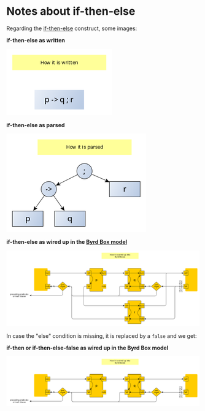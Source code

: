 # Notes about if-then-else

Regarding the [if-then-else](https://eu.swi-prolog.org/pldoc/doc_for?object=(-%3E)/2) construct, some images:

**if-then-else as written**

![if-then-else as written](pics/if_then_else_as_written.png)

**if-then-else as parsed**

![if-then-else as parsed](pics/if_then_else_as_parsed.png)

**if-then-else as wired up in the [Byrd Box model](../other_notes/about_byrd_box_model)**

![if-then-else as wired up in the byrd box model](pics/if_then_else_as_wired_up_in_the_byrd_box_model.png)

In case the "else" condition is missing, it is replaced by a `false` and we get:

**if-then or if-then-else-false as wired up in the Byrd Box model**

![if-then-else-false wired up in the byrd box model](pics/if_then_as_wired_up_in_the_byrd_box_model.png)

